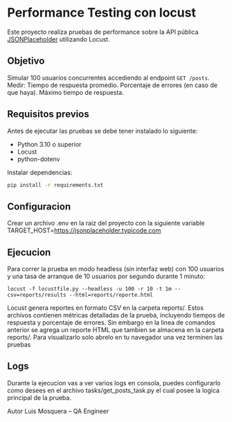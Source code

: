 # Performance Testing con locust

Este proyecto realiza pruebas de performance sobre la API pública [JSONPlaceholder](https://jsonplaceholder.typicode.com/posts) utilizando Locust.

## Objetivo
Simular 100 usuarios concurrentes accediendo al endpoint `GET /posts`.
Medir:
 Tiempo de respuesta promedio.
 Porcentaje de errores (en caso de que haya).
 Máximo tiempo de respuesta.

## Requisitos previos
Antes de ejecutar las pruebas se debe tener instalado lo siguiente:
- Python 3.10 o superior
- Locust
- python-dotenv

Instalar dependencias:
```bash
pip install -r requirements.txt
```
## Configuracion
Crear un archivo .env en la raíz del proyecto con la siguiente variable
TARGET_HOST=https://jsonplaceholder.typicode.com

## Ejecucion
Para correr la prueba en modo headless (sin interfaz web) con 100 usuarios y una tasa de arranque de 10 usuarios por segundo durante 1 minuto:
```
locust -f locustfile.py --headless -u 100 -r 10 -t 1m --csv=reports/results --html=reports/reporte.html
```
Locust genera reportes en formato CSV en la carpeta reports/. Estos archivos contienen métricas detalladas de la prueba, incluyendo tiempos de respuesta y porcentaje de errores.
Sin embargo en la linea de comandos anterior se agrega un reporte HTML que tambien se almacena en la carpeta  reports/. Para visualizarlo solo abrelo en tu navegador una vez terminen las pruebas

## Logs
Durante la ejecucion vas a ver varios logs en consola, puedes configurarlo como desees en el archivo tasks/get_posts_task.py el cual posee la logica principal de la prueba.

 Autor
Luis Mosquera – QA Engineer 
